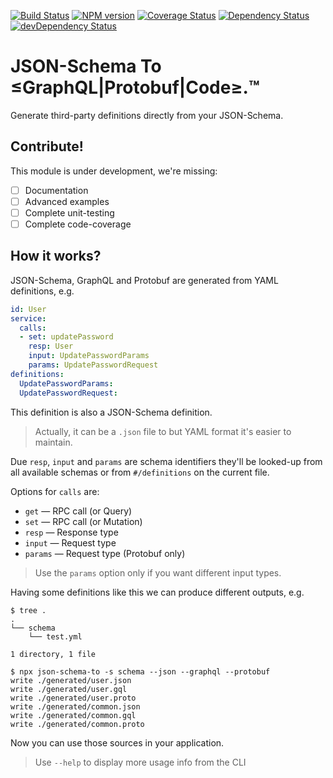 [![Build Status](https://travis-ci.org/agave/json-schema-to.svg?branch=master)](https://travis-ci.org/agave/json-schema-to)
[![NPM version](https://badge.fury.io/js/json-schema-to.svg)](http://badge.fury.io/js/json-schema-to)
[![Coverage Status](https://codecov.io/github/agave/json-schema-to/coverage.svg?branch=master)](https://codecov.io/github/agave/json-schema-to?branch=master)
[![Dependency Status](https://david-dm.org/agave/json-schema-to/status.svg)](https://david-dm.org/agave/json-schema-to)
[![devDependency Status](https://david-dm.org/agave/json-schema-to/dev-status.svg)](https://david-dm.org/agave/json-schema-to#info=devDependencies)

# JSON-Schema To <br> ≤GraphQL|Protobuf|Code≥.™

Generate third-party definitions directly from your JSON-Schema.

## Contribute!

This module is under development, we're missing:

- [ ] Documentation
- [ ] Advanced examples
- [ ] Complete unit-testing
- [ ] Complete code-coverage

## How it works?

JSON-Schema, GraphQL and Protobuf are generated from YAML definitions, e.g.

```yaml
id: User
service:
  calls:
  - set: updatePassword
    resp: User
    input: UpdatePasswordParams
    params: UpdatePasswordRequest
definitions:
  UpdatePasswordParams:
  UpdatePasswordRequest:
```

This definition is also a JSON-Schema definition.

> Actually, it can be a `.json` file to but YAML format it's easier to maintain.

Due `resp`, `input` and `params` are schema identifiers they'll be looked-up from all available schemas or from `#/definitions`  on the current file.

Options for `calls` are:

- `get` &mdash; RPC call (or Query)
- `set` &mdash; RPC call (or Mutation)
- `resp` &mdash; Response type
- `input` &mdash; Request type
- `params` &mdash; Request type (Protobuf only)

> Use the `params` option only if you want different input types.

Having some definitions like this we can produce different outputs, e.g.

```
$ tree .
.
└── schema
    └── test.yml

1 directory, 1 file

$ npx json-schema-to -s schema --json --graphql --protobuf
write ./generated/user.json
write ./generated/user.gql
write ./generated/user.proto
write ./generated/common.json
write ./generated/common.gql
write ./generated/common.proto
```

Now you can use those sources in your application.

> Use `--help` to display more usage info from the CLI

